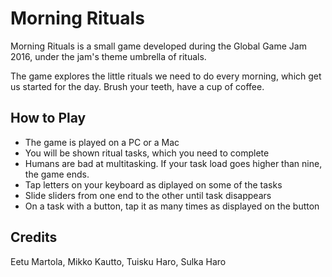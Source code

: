 Morning Rituals
=============

Morning Rituals is a small game developed during the Global Game Jam 2016, under the jam's theme umbrella of rituals.

The game explores the little rituals we need to do every morning, which get us started for the day. Brush your teeth, have a cup of coffee.

How to Play
-------

* The game is played on a PC or a Mac
* You will be shown ritual tasks, which you need to complete
* Humans are bad at multitasking. If your task load goes higher than nine, the game ends.
* Tap letters on your keyboard as diplayed on some of the tasks
* Slide sliders from one end to the other until task disappears
* On a task with a button, tap it as many times as displayed on the button

Credits
-------

Eetu Martola, Mikko Kautto, Tuisku Haro, Sulka Haro
